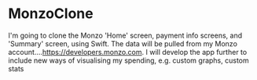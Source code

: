 # MonzoClone
I'm going to clone the Monzo 'Home' screen, payment info screens, and 'Summary' screen, using Swift. The data will be pulled from my Monzo account....https://developers.monzo.com. I will develop the app further to include new ways of visualising my spending, e.g. custom graphs, custom stats
